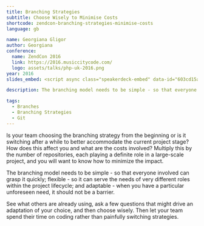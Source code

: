 ```yaml
---
title: Branching Strategies
subtitle: Choose Wisely to Minimise Costs
shortcode: zendcon-branching-strategies-minimise-costs
language: gb

name: Georgiana Gligor
author: Georgiana
conference:
  name: ZendCon 2016
  link: https://2016.musiccitycode.com/
  logo: assets/talks/php-uk-2016.png
year: 2016
slides_embed: <script async class="speakerdeck-embed" data-id="603cd15a9d374b4e92c668bca5f14262" data-ratio="1.77777777777778" src="//speakerdeck.com/assets/embed.js"></script>

description: The branching model needs to be simple - so that everyone involved can grasp it quickly; flexible - so it can serve the needs of very different roles within the project lifecycle; and adaptable - when you have a particular unforeseen need, it should not be a barrier.

tags:
  - Branches
  - Branching Strategies
  - Git
---
```


Is your team choosing the branching strategy from the beginning or is it switching after a while to better accommodate the current project stage? How does this affect you and what are the costs involved? Multiply this by the number of repositories, each playing a definite role in a large-scale project, and you will want to know how to minimize the impact.

The branching model needs to be simple - so that everyone involved can grasp it quickly; flexible - so it can serve the needs of very different roles within the project lifecycle; and adaptable - when you have a particular unforeseen need, it should not be a barrier.

See what others are already using, ask a few questions that might drive an adaptation of your choice, and then choose wisely. Then let your team spend their time on coding rather than painfully switching strategies.
